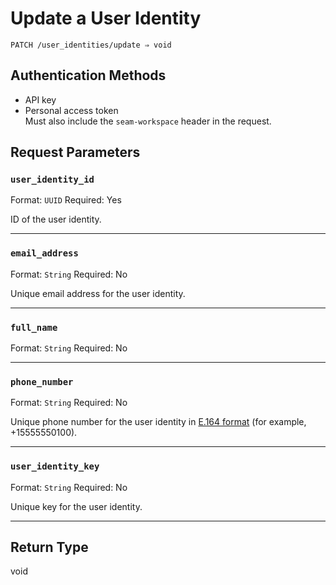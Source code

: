 # Update a User Identity

```
PATCH /user_identities/update ⇒ void
```



## Authentication Methods

- API key
- Personal access token
  <br>Must also include the `seam-workspace` header in the request.

## Request Parameters

### `user_identity_id`

Format: `UUID`
Required: Yes

ID of the user identity.

***

### `email_address`

Format: `String`
Required: No

Unique email address for the user identity.

***

### `full_name`

Format: `String`
Required: No

***

### `phone_number`

Format: `String`
Required: No

Unique phone number for the user identity in [E.164 format](https://www.itu.int/rec/T-REC-E.164/en) (for example, +15555550100).

***

### `user_identity_key`

Format: `String`
Required: No

Unique key for the user identity.

***

## Return Type

void
